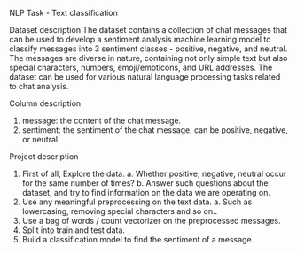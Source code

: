NLP Task - Text classification

Dataset description
The dataset contains a collection of chat messages that can be used to develop a sentiment
analysis machine learning model to classify messages into 3 sentiment classes - positive,
negative, and neutral.
The messages are diverse in nature, containing not only simple text but also special characters,
numbers, emoji/emoticons, and URL addresses. The dataset can be used for various natural
language processing tasks related to chat analysis.

Column description
1. message: the content of the chat message.
2. sentiment: the sentiment of the chat message, can be positive, negative, or neutral.

Project description
1. First of all, Explore the data.
a. Whether positive, negative, neutral occur for the same number of times?
b. Answer such questions about the dataset, and try to find information on the data
we are operating on.
2. Use any meaningful preprocessing on the text data.
a. Such as lowercasing, removing special characters and so on..
3. Use a bag of words / count vectorizer on the preprocessed messages.
4. Split into train and test data.
5. Build a classification model to find the sentiment of a message.
